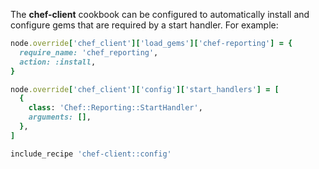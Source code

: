 The **chef-client** cookbook can be configured to automatically install and configure gems that are required by a start handler. For example:

```ruby
node.override['chef_client']['load_gems']['chef-reporting'] = {
  require_name: 'chef_reporting',
  action: :install,
}

node.override['chef_client']['config']['start_handlers'] = [
  {
    class: 'Chef::Reporting::StartHandler',
    arguments: [],
  },
]

include_recipe 'chef-client::config'
```

